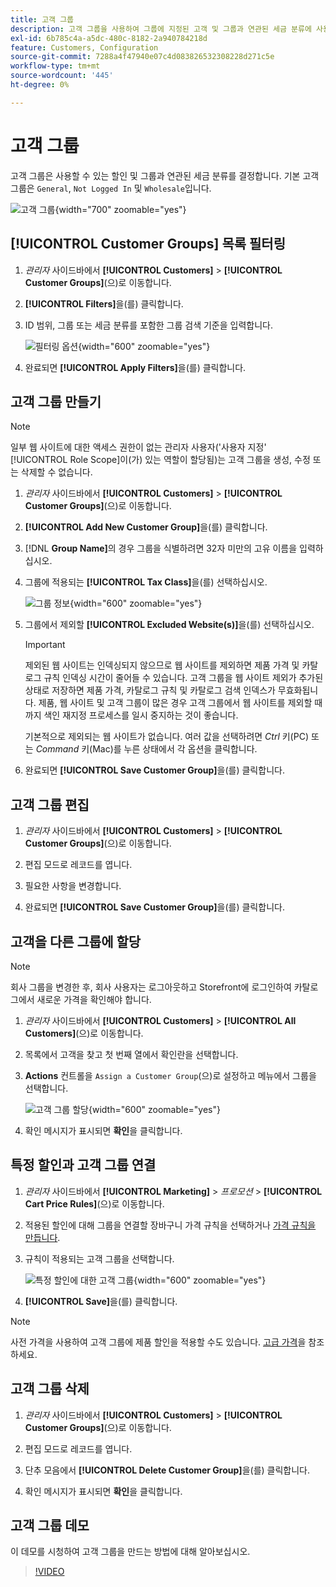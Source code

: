 ```yaml
---
title: 고객 그룹
description: 고객 그룹을 사용하여 그룹에 지정된 고객 및 그룹과 연관된 세금 분류에 사용할 수 있는 할인을 결정합니다.
exl-id: 6b785c4a-a5dc-480c-8182-2a940784218d
feature: Customers, Configuration
source-git-commit: 7288a4f47940e07c4d083826532308228d271c5e
workflow-type: tm+mt
source-wordcount: '445'
ht-degree: 0%

---
```


# 고객 그룹

고객 그룹은 사용할 수 있는 할인 및 그룹과 연관된 세금 분류를 결정합니다. 기본 고객 그룹은 `General`, `Not Logged In` 및 `Wholesale`입니다.

![고객 그룹](assets/customer-groups.png){width="700" zoomable="yes"}

## [!UICONTROL Customer Groups] 목록 필터링

1. _관리자_ 사이드바에서 **[!UICONTROL Customers]** > **[!UICONTROL Customer Groups]**(으)로 이동합니다.

1. **[!UICONTROL Filters]**&#x200B;을(를) 클릭합니다.

1. ID 범위, 그룹 또는 세금 분류를 포함한 그룹 검색 기준을 입력합니다.

   ![필터링 옵션](assets/groups-filters.png){width="600" zoomable="yes"}

1. 완료되면 **[!UICONTROL Apply Filters]**&#x200B;을(를) 클릭합니다.

## 고객 그룹 만들기

>[!NOTE]
>
>일부 웹 사이트에 대한 액세스 권한이 없는 관리자 사용자(&#39;사용자 지정&#39; [!UICONTROL Role Scope]이(가) 있는 역할이 할당됨)는 고객 그룹을 생성, 수정 또는 삭제할 수 없습니다.

1. _관리자_ 사이드바에서 **[!UICONTROL Customers]** > **[!UICONTROL Customer Groups]**(으)로 이동합니다.

1. **[!UICONTROL Add New Customer Group]**&#x200B;을(를) 클릭합니다.

1. [!DNL **Group Name]**&#x200B;의 경우 그룹을 식별하려면 32자 미만의 고유 이름을 입력하십시오.

1. 그룹에 적용되는 **[!UICONTROL Tax Class]**&#x200B;을(를) 선택하십시오.

   ![그룹 정보](assets/group-information.png){width="600" zoomable="yes"}

1. 그룹에서 제외할 **[!UICONTROL Excluded Website(s)]**&#x200B;을(를) 선택하십시오.

   >[!IMPORTANT]
   >
   >제외된 웹 사이트는 인덱싱되지 않으므로 웹 사이트를 제외하면 제품 가격 및 카탈로그 규칙 인덱싱 시간이 줄어들 수 있습니다. 고객 그룹을 웹 사이트 제외가 추가된 상태로 저장하면 제품 가격, 카탈로그 규칙 및 카탈로그 검색 인덱스가 무효화됩니다. 제품, 웹 사이트 및 고객 그룹이 많은 경우 고객 그룹에서 웹 사이트를 제외할 때까지 색인 재지정 프로세스를 일시 중지하는 것이 좋습니다.

   기본적으로 제외되는 웹 사이트가 없습니다. 여러 값을 선택하려면 _Ctrl_ 키(PC) 또는 _Command_ 키(Mac)를 누른 상태에서 각 옵션을 클릭합니다.

1. 완료되면 **[!UICONTROL Save Customer Group]**&#x200B;을(를) 클릭합니다.

## 고객 그룹 편집

1. _관리자_ 사이드바에서 **[!UICONTROL Customers]** > **[!UICONTROL Customer Groups]**(으)로 이동합니다.

1. 편집 모드로 레코드를 엽니다.

1. 필요한 사항을 변경합니다.

1. 완료되면 **[!UICONTROL Save Customer Group]**&#x200B;을(를) 클릭합니다.

## 고객을 다른 그룹에 할당

>[!NOTE]
>
>회사 그룹을 변경한 후, 회사 사용자는 로그아웃하고 Storefront에 로그인하여 카탈로그에서 새로운 가격을 확인해야 합니다.

1. _관리자_ 사이드바에서 **[!UICONTROL Customers]** > **[!UICONTROL All Customers]**(으)로 이동합니다.

1. 목록에서 고객을 찾고 첫 번째 열에서 확인란을 선택합니다.

1. **Actions** 컨트롤을 `Assign a Customer Group`(으)로 설정하고 메뉴에서 그룹을 선택합니다.

   ![고객 그룹 할당](assets/group-assign.png){width="600" zoomable="yes"}

1. 확인 메시지가 표시되면 **확인**&#x200B;을 클릭합니다.

## 특정 할인과 고객 그룹 연결

1. _관리자_ 사이드바에서 **[!UICONTROL Marketing]** > _프로모션_ > **[!UICONTROL Cart Price Rules]**(으)로 이동합니다.

1. 적용된 할인에 대해 그룹을 연결할 장바구니 가격 규칙을 선택하거나 [가격 규칙을 만듭니다](../merchandising-promotions/price-rules-catalog.md).

1. 규칙이 적용되는 고객 그룹을 선택합니다.

   ![특정 할인에 대한 고객 그룹](assets/group-discount.png){width="600" zoomable="yes"}

1. **[!UICONTROL Save]**&#x200B;을(를) 클릭합니다.

>[!NOTE]
>
> 사전 가격을 사용하여 고객 그룹에 제품 할인을 적용할 수도 있습니다. [고급 가격](../catalog/product-price-group.md)을 참조하세요.

## 고객 그룹 삭제

1. _관리자_ 사이드바에서 **[!UICONTROL Customers]** > **[!UICONTROL Customer Groups]**(으)로 이동합니다.

1. 편집 모드로 레코드를 엽니다.

1. 단추 모음에서 **[!UICONTROL Delete Customer Group]**&#x200B;을(를) 클릭합니다.

1. 확인 메시지가 표시되면 **확인**&#x200B;을 클릭합니다.

## 고객 그룹 데모

이 데모를 시청하여 고객 그룹을 만드는 방법에 대해 알아보십시오.

>[!VIDEO](https://video.tv.adobe.com/v/343660/?quality=12&learn=on)
